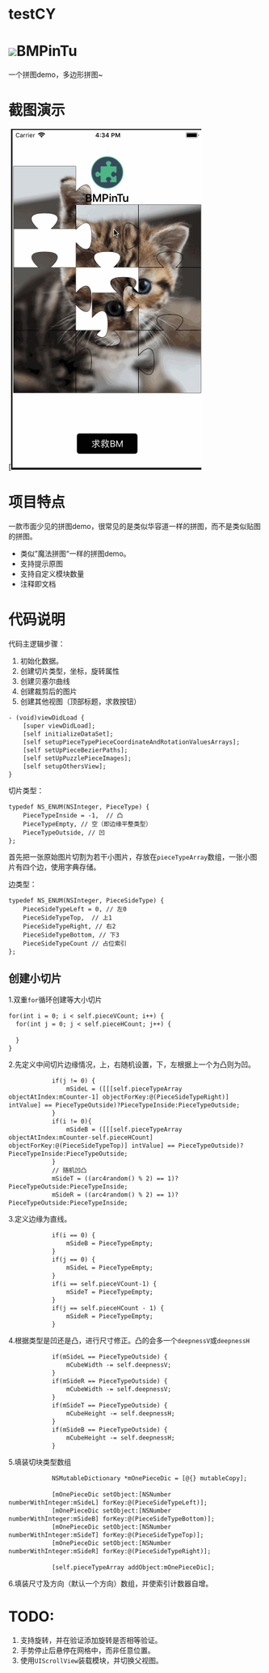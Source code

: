 # testCY
# <img src="https://github.com/birdmichael/BMPinTu/blob/master/logo.jpg" width="50">BMPinTu
一个拼图demo，多边形拼图~

# 截图演示

[![img](https://github.com/cheng520yi/testCY/blob/master/123.gif)

# 项目特点

一款市面少见的拼图demo，很常见的是类似华容道一样的拼图，而不是类似贴图的拼图。

- 类似”魔法拼图“一样的拼图demo。
- 支持提示原图
- 支持自定义模块数量
- 注释即文档

# 代码说明

代码主逻辑步骤：

1. 初始化数据。
2. 创建切片类型，坐标，旋转属性
3. 创建贝塞尔曲线
4. 创建裁剪后的图片
5. 创建其他视图（顶部标题，求救按钮）

```
- (void)viewDidLoad {
    [super viewDidLoad];
    [self initializeDataSet];
    [self setupPieceTypePieceCoordinateAndRotationValuesArrays];
    [self setUpPieceBezierPaths];
    [self setUpPuzzlePieceImages];
    [self setupOthersView];
}
```

切片类型：

```
typedef NS_ENUM(NSInteger, PieceType) {
    PieceTypeInside = -1,  // 凸
    PieceTypeEmpty, // 空（即边缘平整类型）
    PieceTypeOutside, // 凹
};
```

首先把一张原始图片切割为若干小图片，存放在`pieceTypeArray`数组，一张小图片有四个边，使用字典存储。

边类型：

```
typedef NS_ENUM(NSInteger, PieceSideType) {
    PieceSideTypeLeft = 0, // 左0
    PieceSideTypeTop,  // 上1
    PieceSideTypeRight, // 右2
    PieceSideTypeBottom, // 下3
    PieceSideTypeCount // 占位索引
};
```

## 创建小切片

1.双重`for`循环创建等大小切片

```
for(int i = 0; i < self.pieceVCount; i++) {
  for(int j = 0; j < self.pieceHCount; j++) {
  
  }
}
```

2.先定义中间切片边缘情况，上，右随机设置，下，左根据上一个为凸则为凹。

```
            if(j != 0) {
                mSideL = ([[[self.pieceTypeArray objectAtIndex:mCounter-1] objectForKey:@(PieceSideTypeRight)] intValue] == PieceTypeOutside)?PieceTypeInside:PieceTypeOutside;
            }
            if(i != 0){
                mSideB = ([[[self.pieceTypeArray objectAtIndex:mCounter-self.pieceHCount] objectForKey:@(PieceSideTypeTop)] intValue] == PieceTypeOutside)?PieceTypeInside:PieceTypeOutside;
            }
            // 随机凹凸
            mSideT = ((arc4random() % 2) == 1)?PieceTypeOutside:PieceTypeInside;
            mSideR = ((arc4random() % 2) == 1)?PieceTypeOutside:PieceTypeInside;
```

3.定义边缘为直线。

```
            if(i == 0) {
                mSideB = PieceTypeEmpty;
            }
            if(j == 0) {
                mSideL = PieceTypeEmpty;
            }
            if(i == self.pieceVCount-1) {
                mSideT = PieceTypeEmpty;
            }
            if(j == self.pieceHCount - 1) {
                mSideR = PieceTypeEmpty;
            }
```

4.根据类型是凹还是凸，进行尺寸修正。凸的会多一个`deepnessV`或`deepnessH`

```
            if(mSideL == PieceTypeOutside) {
                mCubeWidth -= self.deepnessV;
            }
            if(mSideR == PieceTypeOutside) {
                mCubeWidth -= self.deepnessV;
            }
            if(mSideT == PieceTypeOutside) {
                mCubeHeight -= self.deepnessH;
            }
            if(mSideB == PieceTypeOutside) {
                mCubeHeight -= self.deepnessH;
            }
```

5.填装切块类型数组

```
            NSMutableDictionary *mOnePieceDic = [@{} mutableCopy];

            [mOnePieceDic setObject:[NSNumber numberWithInteger:mSideL] forKey:@(PieceSideTypeLeft)];
            [mOnePieceDic setObject:[NSNumber numberWithInteger:mSideB] forKey:@(PieceSideTypeBottom)];
            [mOnePieceDic setObject:[NSNumber numberWithInteger:mSideT] forKey:@(PieceSideTypeTop)];
            [mOnePieceDic setObject:[NSNumber numberWithInteger:mSideR] forKey:@(PieceSideTypeRight)];
            
            [self.pieceTypeArray addObject:mOnePieceDic];
```

6.填装尺寸及方向（默认一个方向）数组，并使索引计数器自增。

# TODO:

1. 支持旋转，并在验证添加旋转是否相等验证。
2. 手势停止后悬停在网格中，而非任意位置。
3. 使用`UIScrollView`装载模块，并切换父视图。

